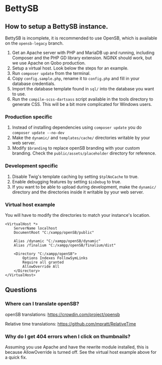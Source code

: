 # BettySB

## How to setup a BettySB instance.

BettySB is incomplete, it is recommended to use OpenSB, which is available on the ``opensb-legacy`` branch.

1. Get an Apache server with PHP and MariaDB up and running, including Composer and the PHP GD library extension. NGINX should work, but we use Apache on Qobo production.
1. Setup a virtual host. Look below the steps for an example.
1. Run `composer update` from the terminal.
1. Copy `config.sample.php`, rename it to `config.php` and fill in your database credentials.
1. Import the database template found in `sql/` into the database you want to use.
1. Run the `compile-scss-dartsass` script available in the tools directory to generate CSS. This will be a bit more complicated for Windows users.

### Production specific

1. Instead of installing dependencies using `composer update` you do `composer update --no-dev`
1. Make the `dynamic/` and `templates/cache/` directories writable by your web server.
1. Modify `$branding` to replace openSB branding with your custom branding. Check the `public/assets/placeholder` directory for reference.

### Development specific

1. Disable Twig's template caching by setting `$tplNoCache` to true.
1. Enable debugging features by setting `$isDebug` to true.
1. If you want to be able to upload during development, make the `dynamic/` directory and the directories inside it writable by your web server.

### Virtual host example
You will have to modify the directories to match your instance's location.
```
<VirtualHost *> 
    ServerName localhost
    DocumentRoot "C:/xampp/openSB/public"

    Alias /dynamic "C:/xampp/openSB/dynamic"
    Alias /finalium "C:/xampp/openSB/finalium/dist"

    <Directory "C:/xampp/openSB">
        Options Indexes FollowSymLinks
        Require all granted
        AllowOverride All
    </Directory>
</VirtualHost>
```

## Questions

### Where can I translate openSB?

openSB translations: https://crowdin.com/project/opensb

Relative time translations: https://github.com/mpratt/RelativeTime

### Why do I get 404 errors when I click on thumbnails?

Assuming you use Apache and have the rewrite module installed, this is because AllowOverride is turned off. See the virtual host example above for a quick fix.
